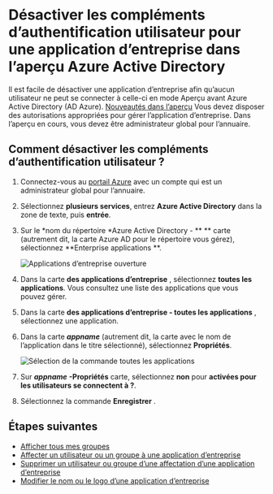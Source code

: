 <properties
    pageTitle="Désactiver les compléments d’authentification utilisateur pour une application d’entreprise dans l’aperçu Azure Active Directory | Microsoft Azure"
    description="Comment désactiver une application d’entreprise afin qu’aucun utilisateur ne peut se connecter à celui-ci dans Azure Active Directory"
    services="active-directory"
    documentationCenter=""
    authors="curtand"
    manager="femila"
    editor=""/>

<tags
    ms.service="active-directory"
    ms.workload="identity"
    ms.tgt_pltfrm="na"
    ms.devlang="na"
    ms.topic="article"
    ms.date="10/17/2016"
    ms.author="curtand"/>


# <a name="disable-user-sign-ins-for-an-enterprise-app-in-azure-active-directory-preview"></a>Désactiver les compléments d’authentification utilisateur pour une application d’entreprise dans l’aperçu Azure Active Directory

Il est facile de désactiver une application d’entreprise afin qu’aucun utilisateur ne peut se connecter à celle-ci en mode Aperçu avant Azure Active Directory (AD Azure). [Nouveautés dans l’aperçu](active-directory-preview-explainer.md) Vous devez disposer des autorisations appropriées pour gérer l’application d’entreprise. Dans l’aperçu en cours, vous devez être administrateur global pour l’annuaire.

## <a name="how-do-i-disable-user-sign-ins"></a>Comment désactiver les compléments d’authentification utilisateur ?

1. Connectez-vous au [portail Azure](https://portal.azure.com) avec un compte qui est un administrateur global pour l’annuaire.

2. Sélectionnez **plusieurs services**, entrez **Azure Active Directory** dans la zone de texte, puis **entrée**.

3. Sur le *nom du répertoire *Azure Active Directory - ** ** carte (autrement dit, la carte Azure AD pour le répertoire vous gérez), sélectionnez **Enterprise applications **.

    ![Applications d’entreprise ouverture](./media/active-directory-coreapps-disable-app-azure-portal/open-enterprise-apps.png)

4. Dans la carte **des applications d’entreprise** , sélectionnez **toutes les applications**. Vous consultez une liste des applications que vous pouvez gérer.

5. Dans la carte **des applications d’entreprise - toutes les applications** , sélectionnez une application.

6. Dans la carte ***appname*** (autrement dit, la carte avec le nom de l’application dans le titre sélectionné), sélectionnez **Propriétés**.

    ![Sélection de la commande toutes les applications](./media/active-directory-coreapps-disable-app-azure-portal/select-app.png)

7. Sur ***appname*** **-Propriétés** carte, sélectionnez **non** pour **activées pour les utilisateurs se connectent à ?**.

8. Sélectionnez la commande **Enregistrer** .

## <a name="next-steps"></a>Étapes suivantes

- [Afficher tous mes groupes](active-directory-groups-view-azure-portal.md)
- [Affecter un utilisateur ou un groupe à une application d’entreprise](active-directory-coreapps-assign-user-azure-portal.md)
- [Supprimer un utilisateur ou groupe d’une affectation d’une application d’entreprise](active-directory-coreapps-remove-assignment-azure-portal.md)
- [Modifier le nom ou le logo d’une application d’entreprise](active-directory-coreapps-change-app-logo-user-azure-portal.md)
